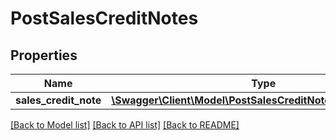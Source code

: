 # PostSalesCreditNotes

## Properties
Name | Type | Description | Notes
------------ | ------------- | ------------- | -------------
**sales_credit_note** | [**\Swagger\Client\Model\PostSalesCreditNotesSalesCreditNote**](PostSalesCreditNotesSalesCreditNote.md) |  | 

[[Back to Model list]](../README.md#documentation-for-models) [[Back to API list]](../README.md#documentation-for-api-endpoints) [[Back to README]](../README.md)


